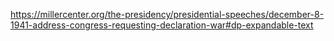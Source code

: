 https://millercenter.org/the-presidency/presidential-speeches/december-8-1941-address-congress-requesting-declaration-war#dp-expandable-text 
